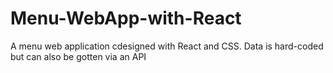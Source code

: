 # Menu-WebApp-with-React
A menu web application cdesigned with React and CSS. Data is hard-coded but can also be gotten via an API
